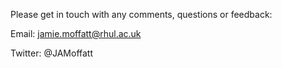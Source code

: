 
Please get in touch with any comments, questions or feedback:

Email: jamie.moffatt@rhul.ac.uk

Twitter: @JAMoffatt
